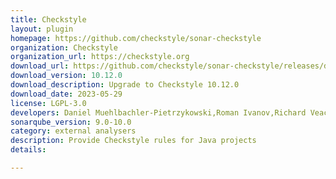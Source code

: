 ```yaml
---
title: Checkstyle
layout: plugin
homepage: https://github.com/checkstyle/sonar-checkstyle
organization: Checkstyle
organization_url: https://checkstyle.org
download_url: https://github.com/checkstyle/sonar-checkstyle/releases/download/10.12.0/checkstyle-sonar-plugin-10.12.0.jar
download_version: 10.12.0
download_description: Upgrade to Checkstyle 10.12.0
download_date: 2023-05-29
license: LGPL-3.0
developers: Daniel Muehlbachler-Pietrzykowski,Roman Ivanov,Richard Veach,Evgeny Mandrikov,Michael Gumowski,Nicolas Peru
sonarqube_version: 9.0-10.0
category: external analysers
description: Provide Checkstyle rules for Java projects
details: 

---
```

